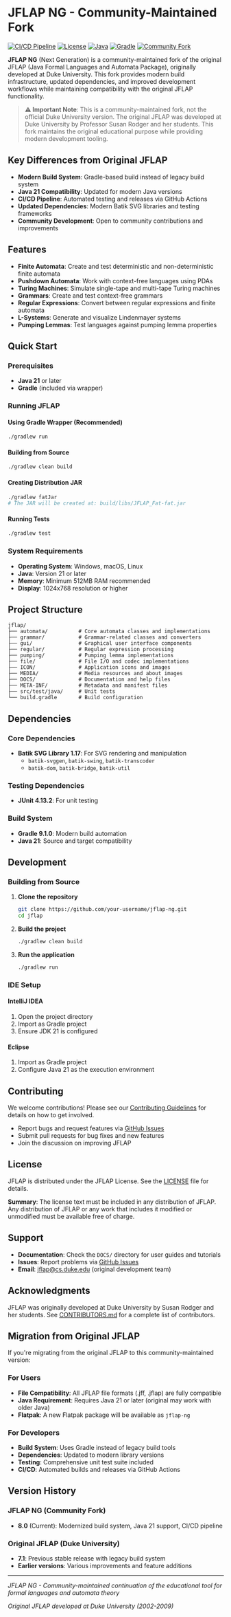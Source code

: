 # JFLAP NG - Community-Maintained Fork

[![CI/CD Pipeline](https://github.com/your-username/jflap-ng/actions/workflows/ci-cd.yml/badge.svg)](https://github.com/your-username/jflap-ng/actions/workflows/ci-cd.yml)
[![License](https://img.shields.io/badge/License-JFLAP-blue.svg)](LICENSE)
[![Java](https://img.shields.io/badge/Java-21-orange.svg)](https://openjdk.org/projects/jdk/21/)
[![Gradle](https://img.shields.io/badge/Gradle-9.1.0-green.svg)](https://gradle.org/)
[![Community Fork](https://img.shields.io/badge/Community-Fork-yellow.svg)](CONTRIBUTORS.md)

**JFLAP NG** (Next Generation) is a community-maintained fork of the original JFLAP (Java Formal Languages and Automata Package), originally developed at Duke University. This fork provides modern build infrastructure, updated dependencies, and improved development workflows while maintaining compatibility with the original JFLAP functionality.

> **⚠️ Important Note**: This is a community-maintained fork, not the official Duke University version. The original JFLAP was developed at Duke University by Professor Susan Rodger and her students. This fork maintains the original educational purpose while providing modern development tooling.

## Key Differences from Original JFLAP

- **Modern Build System**: Gradle-based build instead of legacy build system
- **Java 21 Compatibility**: Updated for modern Java versions
- **CI/CD Pipeline**: Automated testing and releases via GitHub Actions
- **Updated Dependencies**: Modern Batik SVG libraries and testing frameworks
- **Community Development**: Open to community contributions and improvements

## Features

- **Finite Automata**: Create and test deterministic and non-deterministic finite automata
- **Pushdown Automata**: Work with context-free languages using PDAs
- **Turing Machines**: Simulate single-tape and multi-tape Turing machines
- **Grammars**: Create and test context-free grammars
- **Regular Expressions**: Convert between regular expressions and finite automata
- **L-Systems**: Generate and visualize Lindenmayer systems
- **Pumping Lemmas**: Test languages against pumping lemma properties

## Quick Start

### Prerequisites

- **Java 21** or later
- **Gradle** (included via wrapper)

### Running JFLAP

#### Using Gradle Wrapper (Recommended)
```bash
./gradlew run
```

#### Building from Source
```bash
./gradlew clean build
```

#### Creating Distribution JAR
```bash
./gradlew fatJar
# The JAR will be created at: build/libs/JFLAP_Fat-fat.jar
```

#### Running Tests
```bash
./gradlew test
```

### System Requirements

- **Operating System**: Windows, macOS, Linux
- **Java**: Version 21 or later
- **Memory**: Minimum 512MB RAM recommended
- **Display**: 1024x768 resolution or higher

## Project Structure

```
jflap/
├── automata/          # Core automata classes and implementations
├── grammar/           # Grammar-related classes and converters
├── gui/               # Graphical user interface components
├── regular/           # Regular expression processing
├── pumping/           # Pumping lemma implementations
├── file/              # File I/O and codec implementations
├── ICON/              # Application icons and images
├── MEDIA/             # Media resources and about images
├── DOCS/              # Documentation and help files
├── META-INF/          # Metadata and manifest files
├── src/test/java/     # Unit tests
└── build.gradle       # Build configuration
```

## Dependencies

### Core Dependencies
- **Batik SVG Library 1.17**: For SVG rendering and manipulation
  - `batik-svggen`, `batik-swing`, `batik-transcoder`
  - `batik-dom`, `batik-bridge`, `batik-util`

### Testing Dependencies
- **JUnit 4.13.2**: For unit testing

### Build System
- **Gradle 9.1.0**: Modern build automation
- **Java 21**: Source and target compatibility

## Development

### Building from Source

1. **Clone the repository**
   ```bash
   git clone https://github.com/your-username/jflap-ng.git
   cd jflap
   ```

2. **Build the project**
   ```bash
   ./gradlew clean build
   ```

3. **Run the application**
   ```bash
   ./gradlew run
   ```

### IDE Setup

#### IntelliJ IDEA
1. Open the project directory
2. Import as Gradle project
3. Ensure JDK 21 is configured

#### Eclipse
1. Import as Gradle project
2. Configure Java 21 as the execution environment

## Contributing

We welcome contributions! Please see our [Contributing Guidelines](CONTRIBUTING.md) for details on how to get involved.

- Report bugs and request features via [GitHub Issues](https://github.com/your-username/jflap-ng/issues)
- Submit pull requests for bug fixes and new features
- Join the discussion on improving JFLAP

## License

JFLAP is distributed under the JFLAP License. See the [LICENSE](LICENSE) file for details.

**Summary**: The license text must be included in any distribution of JFLAP. Any distribution of JFLAP or any work that includes it modified or unmodified must be available free of charge.

## Support

- **Documentation**: Check the `DOCS/` directory for user guides and tutorials
- **Issues**: Report problems via [GitHub Issues](https://github.com/your-username/jflap/issues)
- **Email**: jflap@cs.duke.edu (original development team)

## Acknowledgments

JFLAP was originally developed at Duke University by Susan Rodger and her students. See [CONTRIBUTORS.md](CONTRIBUTORS.md) for a complete list of contributors.

## Migration from Original JFLAP

If you're migrating from the original JFLAP to this community-maintained version:

### For Users
- **File Compatibility**: All JFLAP file formats (.jff, .jflap) are fully compatible
- **Java Requirement**: Requires Java 21 or later (original may work with older Java)
- **Flatpak**: A new Flatpak package will be available as `jflap-ng`

### For Developers
- **Build System**: Uses Gradle instead of legacy build tools
- **Dependencies**: Updated to modern library versions
- **Testing**: Comprehensive unit test suite included
- **CI/CD**: Automated builds and releases via GitHub Actions

## Version History

### JFLAP NG (Community Fork)
- **8.0** (Current): Modernized build system, Java 21 support, CI/CD pipeline

### Original JFLAP (Duke University)
- **7.1**: Previous stable release with legacy build system
- **Earlier versions**: Various improvements and feature additions

---

*JFLAP NG - Community-maintained continuation of the educational tool for formal languages and automata theory*

*Original JFLAP developed at Duke University (2002-2009)*

